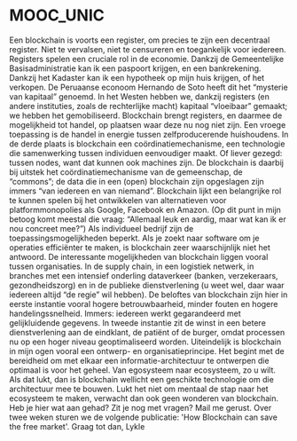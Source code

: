 # MOOC_UNIC
Een blockchain is voorts een register, om precies te zijn een decentraal register. Niet te vervalsen, niet te censureren en toegankelijk voor iedereen. Registers spelen een cruciale rol in de economie. Dankzij de Gemeentelijke Basisadministratie kan ik een paspoort krijgen, en een bankrekening. Dankzij het Kadaster kan ik een hypotheek op mijn huis krijgen, of het verkopen. De Peruaanse econoom Hernando de Soto heeft dit het “mysterie van kapitaal” genoemd. In het Westen hebben we, dankzij registers (en andere instituties, zoals de rechterlijke macht) kapitaal “vloeibaar” gemaakt; we hebben het gemobiliseerd. Blockchain brengt registers, en daarmee de mogelijkheid tot handel, op plaatsen waar deze nu nog niet zijn. Een vroege toepassing is de handel in energie tussen zelfproducerende huishoudens. In de derde plaats is blockchain een coördinatiemechanisme, een technologie die samenwerking tussen individuen eenvoudiger maakt. Of liever gezegd: tussen nodes, want dat kunnen ook machines zijn. De blockchain is daarbij bij uitstek het coördinatiemechanisme van de gemeenschap, de “commons”; de data die in een (open) blockchain zijn opgeslagen zijn immers “van iedereen en van niemand”. Blockchain lijkt een belangrijke rol te kunnen spelen bij het ontwikkelen van alternatieven voor platformmonopolies als Google, Facebook en Amazon. (Op dit punt in mijn betoog komt meestal die vraag: “Allemaal leuk en aardig, maar wat kan ik er nou concreet mee?”) Als individueel bedrijf zijn de toepassingsmogelijkheden beperkt. Als je zoekt naar software om je operaties efficiënter te maken, is blockchain zeer waarschijnlijk niet het antwoord. De interessante mogelijkheden van blockchain liggen vooral tussen organisaties. In de supply chain, in een logistiek netwerk, in branches met een intensief onderling dataverkeer (banken, verzekeraars, gezondheidszorg) en in de publieke dienstverlening (u weet wel, daar waar iedereen altijd “de regie” wil hebben). De beloftes van blockchain zijn hier in eerste instantie vooral hogere betrouwbaarheid, minder fouten en hogere handelingssnelheid. Immers: iedereen werkt gegarandeerd met gelijkluidende gegevens. In tweede instantie zit de winst in een betere dienstverlening aan de eindklant, de patiënt of de burger, omdat processen nu op een hoger niveau geoptimaliseerd worden. Uiteindelijk is blockchain in mijn ogen vooral een ontwerp- en organisatieprincipe. Het begint met de bereidheid om met elkaar een informatie-architectuur te ontwerpen die optimaal is voor het geheel. Van egosysteem naar ecosysteem, zo u wilt. Als dat lukt, dan is blockchain wellicht een geschikte technologie om die architectuur mee te bouwen. Lukt het niet om mentaal de stap naar het ecosysteem te maken, verwacht dan ook geen wonderen van blockchain. Heb je hier wat aan gehad? Zit je nog met vragen? Mail me gerust. Over twee weken sturen we de volgende publicatie: 'How Blockchain can save the free market'. Graag tot dan, Lykle
